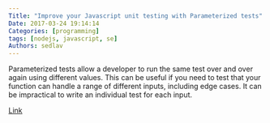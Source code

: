 ```yaml
---
Title: "Improve your Javascript unit testing with Parameterized tests"
Date: 2017-03-24 19:14:14
Categories: [programming]
tags: [nodejs, javascript, se]
Authors: sedlav
---
```


Parameterized tests allow a developer to run the same test over and over again using different values. This can be useful if you need to test that your function can handle a range of different inputs, including edge cases. It can be impractical to write an individual test for each input.

[Link](https://medium.com/@NinjaJavaScript/improve-your-javascript-unit-testing-with-parameterized-tests-eb809e3128d3#.ixzq78jzs)
